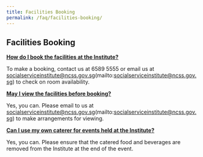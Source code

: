 ```yaml
---
title: Facilities Booking
permalink: /faq/facilities-booking/
---
```


## Facilities Booking

**<u>How do I book the facilities at the Institute?</u>**  
  
To make a booking, contact us at 6589 5555 or email us at  <socialserviceinstitute@ncss.gov.sg>(mailto:socialserviceinstitute@ncss.gov.sg)  to check on room availability.  
  
  
**<u>May I view the facilities before booking?</u>**  
  
Yes, you can. Please email to us at  <socialserviceinstitute@ncss.gov.sg>(mailto:socialserviceinstitute@ncss.gov.sg)  to make arrangements for viewing.  
  
  
**<u>Can I use my own caterer for events held at the Institute?</u>**  
  
Yes, you can. Please ensure that the catered food and beverages are removed from the Institute at the end of the event.
